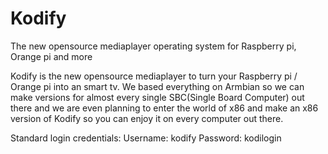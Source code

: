 # Kodify
The new opensource mediaplayer operating system for Raspberry pi, Orange pi and more

Kodify is the new opensource mediaplayer to turn your Raspberry pi / Orange pi into an smart tv.
We based everything on Armbian so we can make versions for almost every single SBC(Single Board Computer) out there and we are even planning to enter the world of x86 and make an x86 version of Kodify so you can enjoy it on every computer out there.

Standard login credentials:
Username: kodify
Password: kodilogin
